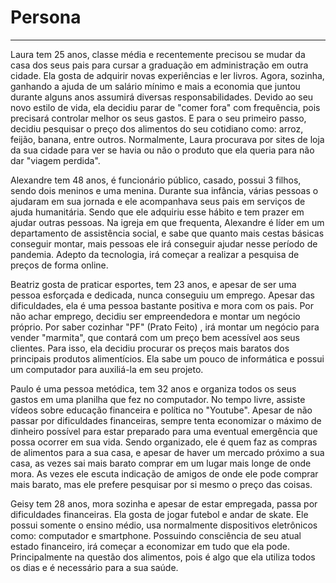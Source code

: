 # Persona
---
Laura tem 25 anos, classe média e recentemente precisou se mudar da casa dos seus pais para cursar a graduação em administração em outra cidade. Ela gosta de adquirir novas experiências e ler livros. Agora, sozinha, ganhando a ajuda de um salário mínimo e mais a economia que juntou durante alguns anos assumirá diversas responsabilidades. Devido ao seu novo estilo de vida, ela decidiu parar de "comer fora" com frequência, pois precisará controlar melhor os seus gastos. E para o seu primeiro passo, decidiu pesquisar o preço dos alimentos do seu cotidiano como: arroz, feijão, banana, entre outros. Normalmente, Laura procurava por sites de loja da sua cidade para ver se havia ou não o produto que ela queria para não dar "viagem perdida".

Alexandre tem 48 anos, é funcionário público, casado, possui 3 filhos, sendo dois meninos e uma menina. Durante sua infância, várias pessoas o ajudaram em sua jornada e ele acompanhava seus pais em serviços de ajuda humanitária. Sendo que ele adquiriu esse hábito e tem prazer em ajudar outras pessoas. Na igreja em que frequenta, Alexandre é líder em um departamento de assistência social, e sabe que quanto mais cestas básicas conseguir montar, mais pessoas ele irá conseguir ajudar nesse período de pandemia. Adepto da tecnologia, irá começar a realizar a pesquisa de preços de forma online.

Beatriz gosta de praticar esportes, tem 23 anos, e apesar de ser uma pessoa esforçada e dedicada, nunca conseguiu um emprego. Apesar das dificuldades, ela é uma pessoa bastante positiva e mora com os pais. Por não achar emprego, decidiu ser empreendedora e montar um negócio próprio. Por saber cozinhar "PF" (Prato Feito) , irá montar um negócio para vender "marmita", que contará com um preço bem acessível aos seus clientes. Para isso, ela decidiu procurar os preços mais baratos dos principais produtos alimentícios. Ela sabe um pouco de informática e possui um computador para auxiliá-la em seu projeto.

Paulo é uma pessoa metódica, tem 32 anos e organiza todos os seus gastos em uma planilha que fez no computador. No tempo livre, assiste vídeos sobre educação financeira e política no "Youtube". Apesar de não passar por dificuldades financeiras, sempre tenta economizar o máximo de dinheiro possível para estar preparado para uma eventual emergência que possa ocorrer em sua vida. Sendo organizado, ele é quem faz as compras de alimentos para a sua casa, e apesar de haver um mercado próximo a sua casa, as vezes sai mais barato comprar em um lugar mais longe de onde mora. As vezes ele escuta indicação de amigos de onde ele pode comprar mais barato, mas ele prefere pesquisar por si mesmo o preço das coisas.

Geisy tem 28 anos, mora sozinha e apesar de estar empregada, passa por dificuldades financeiras. Ela gosta de jogar futebol e andar de skate. Ele possui somente o ensino médio, usa normalmente dispositivos eletrônicos como: computador e smartphone. Possuindo consciência de seu atual estado financeiro, irá começar a economizar em tudo que ela pode. Principalmente na questão dos alimentos, pois é algo que ela utiliza todos os dias e é necessário para a sua saúde.
